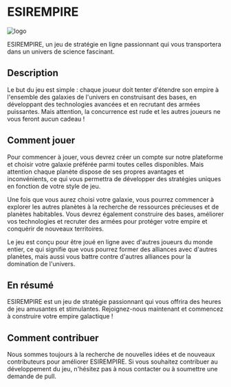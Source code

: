 # ESIREMPIRE

![logo](https://cdn.discordapp.com/attachments/1095328768127684638/1104389062854443071/logo1_transp.png)

ESIREMPIRE, un jeu de stratégie en ligne passionnant qui vous transportera dans un univers de science fascinant.

## Description
Le but du jeu est simple : chaque joueur doit tenter d'étendre son empire à l'ensemble des galaxies de l'univers en construisant des bases, en développant des technologies avancées et en recrutant des armées puissantes. Mais attention, la concurrence est rude et les autres joueurs ne vous feront aucun cadeau !

## Comment jouer
Pour commencer à jouer, vous devrez créer un compte sur notre plateforme et choisir votre galaxie préférée parmi toutes celles disponibles. Mais attention chaque planète dispose de ses propres avantages et inconvénients, ce qui vous permettra de développer des stratégies uniques en fonction de votre style de jeu.

Une fois que vous aurez choisi votre galaxie, vous pourrez commencer à explorer les autres planètes à la recherche de ressources précieuses et de planètes habitables. Vous devrez également construire des bases, améliorer vos technologies et recruter des armées pour protéger votre empire et conquérir de nouveaux territoires.

Le jeu est conçu pour être joué en ligne avec d'autres joueurs du monde entier, ce qui signifie que vous pourrez former des alliances avec d'autres planètes, mais aussi vous battre contre d'autres alliances pour la domination de l'univers.

## En résumé
ESIREMPIRE est un jeu de stratégie passionnant qui vous offrira des heures de jeu amusantes et stimulantes. Rejoignez-nous maintenant et commencez à construire votre empire galactique !

## Comment contribuer

Nous sommes toujours à la recherche de nouvelles idées et de nouveaux contributeurs pour améliorer ESIREMPIRE. Si vous souhaitez contribuer au développement du jeu, n'hésitez pas à nous contacter ou à soumettre une demande de pull.

